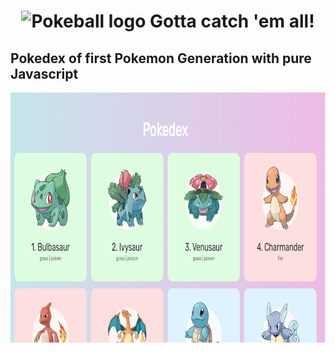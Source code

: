 <h1 align="center"> <img width="30" height="30" src="https://www.flaticon.com/svg/static/icons/svg/528/528101.svg" alt="Pokeball logo"><strong> Gotta catch 'em all! </strong>
</h1>
 
<h2>Pokedex of first Pokemon Generation with pure Javascript</h2>

<p align ="center"> 
 <img width="600" height="400" alt="Screenshot Pokedex" src="./.github/screenshotpkdx.PNG"/>
</p>